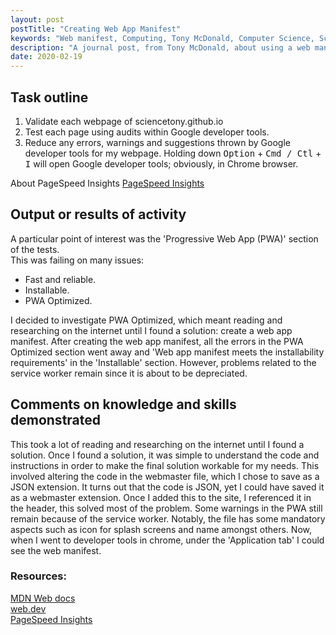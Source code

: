 ```yaml
---
layout: post
postTitle: "Creating Web App Manifest"
keywords: "Web manifest, Computing, Tony McDonald, Computer Science, Sciencetony, Learning Curve, Journal"
description: "A journal post, from Tony McDonald, about using a web manifest to  pass some google audits."
date: 2020-02-19
---
```


## Task outline
1. Validate each webpage of sciencetony.github.io 
2. Test each page using audits within Google developer tools.
3. Reduce any errors, warnings and suggestions thrown by Google developer tools 
for my webpage. Holding down <kbd>Option</kbd> + <kbd>Cmd / Ctl</kbd>  + <kbd>I</kbd> will open Google developer tools; obviously, in Chrome browser.

About PageSpeed Insights [PageSpeed Insights](https://developers.google.com/speed/docs/insights/v5/about) 

## Output or results of activity
A particular point of interest was the 'Progressive Web App (PWA)' section of the tests.  
This was failing on many issues:
* Fast and reliable.
* Installable.
* PWA Optimized.


I decided to investigate PWA Optimized, which meant reading and researching on the internet until I found a solution: 
create a web app manifest.
After creating the web app manifest, all the errors in the PWA Optimized section went away and 'Web app manifest meets the installability requirements' in the 'Installable' section.
However, problems related to the service worker remain since it is about to be depreciated. 

## Comments on knowledge and skills demonstrated 
This took a lot of reading and researching on the internet until I found a solution. 
Once I found a solution, it was simple to understand the code and instructions in order to make the final solution workable for my needs. 
This involved altering the code in the webmaster file, which I chose to save as a JSON extension.  It turns out that the code is JSON, yet I could have saved it as a webmaster extension.
Once I added this to the site, I referenced it in the header, this solved most of the problem. Some warnings in the PWA still remain because of the service worker. Notably, the file has some mandatory aspects such as icon for splash screens and name amongst others. 
Now, when I went to developer tools in chrome, under the 'Application tab' I could see the web manifest.

### Resources:
[MDN Web docs](https://developer.mozilla.org/en-US/docs/Web/Manifest)<br>
[web.dev](https://web.dev/add-manifest/#create-the-manifest.webmanifest-file)<br>
[PageSpeed Insights](https://developers.google.com/speed/pagespeed/insights/) 
